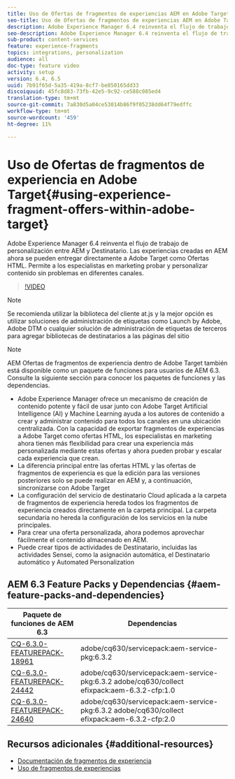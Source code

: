 ```yaml
---
title: Uso de Ofertas de fragmentos de experiencias AEM en Adobe Target
seo-title: Uso de Ofertas de fragmentos de experiencias AEM en Adobe Target
description: Adobe Experience Manager 6.4 reinventa el flujo de trabajo de personalización entre AEM y Destinatario. Las experiencias creadas en AEM ahora se pueden entregar directamente a Adobe Target como Ofertas HTML. Permite a los especialistas en marketing probar y personalizar contenido sin problemas en diferentes canales.
seo-description: Adobe Experience Manager 6.4 reinventa el flujo de trabajo de personalización entre AEM y Destinatario. Las experiencias creadas en AEM ahora se pueden entregar directamente a Adobe Target como Ofertas HTML. Permite a los especialistas en marketing probar y personalizar contenido sin problemas en diferentes canales.
sub-product: content-services
feature: experience-fragments
topics: integrations, personalization
audience: all
doc-type: feature video
activity: setup
version: 6.4, 6.5
uuid: 7b91f65d-5a35-419a-8cf7-be850165dd33
discoiquuid: 45fc8d83-73fb-42e5-9c92-ce588c085ed4
translation-type: tm+mt
source-git-commit: 7a830d5a04ce53014b86f9f05238dd64f79edffc
workflow-type: tm+mt
source-wordcount: '459'
ht-degree: 11%

---
```



# Uso de Ofertas de fragmentos de experiencia en Adobe Target{#using-experience-fragment-offers-within-adobe-target}

Adobe Experience Manager 6.4 reinventa el flujo de trabajo de personalización entre AEM y Destinatario. Las experiencias creadas en AEM ahora se pueden entregar directamente a Adobe Target como Ofertas HTML. Permite a los especialistas en marketing probar y personalizar contenido sin problemas en diferentes canales.

>[!VIDEO](https://video.tv.adobe.com/v/22383/?quality=12&learn=on)

>[!NOTE]
>
>Se recomienda utilizar la biblioteca del cliente at.js y la mejor opción es utilizar soluciones de administración de etiquetas como Launch by Adobe, Adobe DTM o cualquier solución de administración de etiquetas de terceros para agregar bibliotecas de destinatarios a las páginas del sitio

>[!NOTE]
>
>AEM Ofertas de fragmentos de experiencia dentro de Adobe Target también está disponible como un paquete de funciones para usuarios de AEM 6.3. Consulte la siguiente sección para conocer los paquetes de funciones y las dependencias.


* Adobe Experience Manager ofrece un mecanismo de creación de contenido potente y fácil de usar junto con Adobe Target Artificial Intelligence (AI) y Machine Learning ayuda a los autores de contenido a crear y administrar contenido para todos los canales en una ubicación centralizada. Con la capacidad de exportar fragmentos de experiencias a Adobe Target como ofertas HTML, los especialistas en marketing ahora tienen más flexibilidad para crear una experiencia más personalizada mediante estas ofertas y ahora pueden probar y escalar cada experiencia que crean.
* La diferencia principal entre las ofertas HTML y las ofertas de fragmentos de experiencia es que la edición para las versiones posteriores solo se puede realizar en AEM y, a continuación, sincronizarse con Adobe Target
* La configuración del servicio de destinatario Cloud aplicada a la carpeta de fragmentos de experiencia hereda todos los fragmentos de experiencia creados directamente en la carpeta principal. La carpeta secundaria no hereda la configuración de los servicios en la nube principales.
* Para crear una oferta personalizada, ahora podemos aprovechar fácilmente el contenido almacenado en AEM.
* Puede crear tipos de actividades de Destinatario, incluidas las actividades Sensei, como la asignación automática, el Destinatario automático y Automated Personalization

## AEM 6.3 Feature Packs y Dependencias {#aem-feature-packs-and-dependencies}

| Paquete de funciones de AEM 6.3 | Dependencias |
| ------------------------------------------------------------------------------------------------------------------------------------------------------------------------------------------------------- | --------------------------------------------------------------------------------------------- |
| [CQ-6.3.0-FEATUREPACK-18961](https://www.adobeaemcloud.com/content/marketplace/marketplaceProxy.html?packagePath=/content/companies/public/adobe/packages/cq630/featurepack/cq-6.3.0-featurepack-18961) | adobe/cq630/servicepack:aem-service-pkg:6.3.2 |
| [CQ-6.3.0-FEATUREPACK-24442](https://www.adobeaemcloud.com/content/marketplace/marketplaceProxy.html?packagePath=/content/companies/public/adobe/packages/cq630/featurepack/cq-6.3.0-featurepack-24442) | adobe/cq630/servicepack:aem-service-pkg:6.3.2 adobe/cq630/collect efixpack:aem-6.3.2-cfp:1.0 |
| [CQ-6.3.0-FEATUREPACK-24640](https://www.adobeaemcloud.com/content/marketplace/marketplaceProxy.html?packagePath=/content/companies/public/adobe/packages/cq630/featurepack/cq-6.3.0-featurepack-24640) | adobe/cq630/servicepack:aem-service-pkg:6.3.2 adobe/cq630/collect efixpack:aem-6.3.2-cfp:2.0 |

## Recursos adicionales {#additional-resources}

* [Documentación de fragmentos de experiencia](https://helpx.adobe.com/experience-manager/6-5/sites/authoring/using/experience-fragments.html)
* [Uso de fragmentos de experiencias](/help/sites/experience-fragments/experience-fragments-feature-video-use.md)
